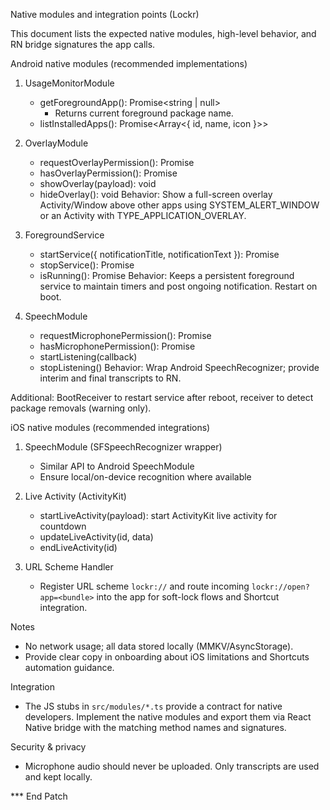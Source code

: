 Native modules and integration points (Lockr)

This document lists the expected native modules, high-level behavior, and RN bridge signatures the app calls.

Android native modules (recommended implementations)

1) UsageMonitorModule
   - getForegroundApp(): Promise<string | null>
     * Returns current foreground package name.
   - listInstalledApps(): Promise<Array<{ id, name, icon }>>

2) OverlayModule
   - requestOverlayPermission(): Promise<boolean>
   - hasOverlayPermission(): Promise<boolean>
   - showOverlay(payload): void
   - hideOverlay(): void
   Behavior: Show a full-screen overlay Activity/Window above other apps using SYSTEM_ALERT_WINDOW or an Activity with TYPE_APPLICATION_OVERLAY.

3) ForegroundService
   - startService({ notificationTitle, notificationText }): Promise<boolean>
   - stopService(): Promise<boolean>
   - isRunning(): Promise<boolean>
   Behavior: Keeps a persistent foreground service to maintain timers and post ongoing notification. Restart on boot.

4) SpeechModule
   - requestMicrophonePermission(): Promise<boolean>
   - hasMicrophonePermission(): Promise<boolean>
   - startListening(callback)
   - stopListening()
   Behavior: Wrap Android SpeechRecognizer; provide interim and final transcripts to RN.

Additional: BootReceiver to restart service after reboot, receiver to detect package removals (warning only).


iOS native modules (recommended integrations)

1) SpeechModule (SFSpeechRecognizer wrapper)
   - Similar API to Android SpeechModule
   - Ensure local/on-device recognition where available

2) Live Activity (ActivityKit)
   - startLiveActivity(payload): start ActivityKit live activity for countdown
   - updateLiveActivity(id, data)
   - endLiveActivity(id)

3) URL Scheme Handler
   - Register URL scheme `lockr://` and route incoming `lockr://open?app=<bundle>` into the app for soft-lock flows and Shortcut integration.

Notes
- No network usage; all data stored locally (MMKV/AsyncStorage).
- Provide clear copy in onboarding about iOS limitations and Shortcuts automation guidance.

Integration
- The JS stubs in `src/modules/*.ts` provide a contract for native developers. Implement the native modules and export them via React Native bridge with the matching method names and signatures.

Security & privacy
- Microphone audio should never be uploaded. Only transcripts are used and kept locally.

*** End Patch